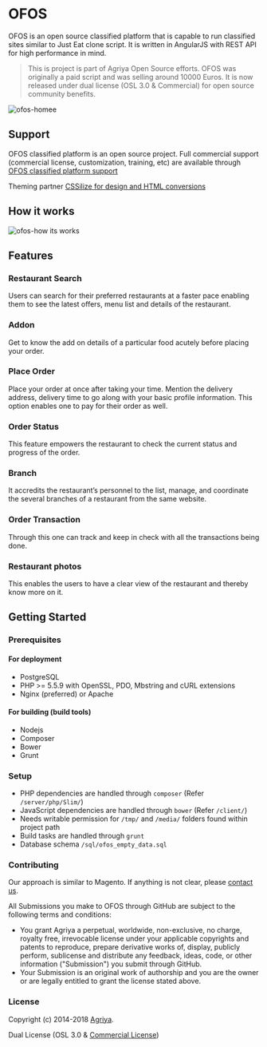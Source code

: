 # OFOS

OFOS is an open source classified platform that is capable to run classified sites similar to Just Eat clone script. It is written in AngularJS with REST API for high performance in mind.

> This is project is part of Agriya Open Source efforts. OFOS was originally a paid script and was selling around 10000 Euros. It is now released under dual license (OSL 3.0 & Commercial) for open source community benefits.

![ofos-homee](https://user-images.githubusercontent.com/4700341/47714253-62f61400-dc62-11e8-8c27-2266d371021a.png)


## Support

OFOS classified platform is an open source project. Full commercial support (commercial license, customization, training, etc) are available through [OFOS classified platform support](https://www.agriya.com/products/just-eat-clone)

Theming partner [CSSilize for design and HTML conversions](http://cssilize.com/)

## How it works

![ofos-how its works](https://user-images.githubusercontent.com/4700341/47714252-62f61400-dc62-11e8-8d64-cc3af5860259.png)

## Features

### Restaurant Search

Users can search for their preferred restaurants at a faster pace enabling them to see the latest offers, menu list and details of the restaurant.

### Addon

Get to know the add on details of a particular food acutely before placing your order.

### Place Order

Place your order at once after taking your time. Mention the delivery address, delivery time to go along with your basic profile information. This option enables one to pay for their order as well.

### Order Status

This feature empowers the restaurant to check the current status and progress of the order.

### Branch

It accredits the restaurant’s personnel to the list, manage, and coordinate the several branches of a  restaurant from the same website.

### Order Transaction

Through this one can track and keep in check with all the transactions being done.

### Restaurant photos

This enables the users to have a clear view of the restaurant and thereby know more on it.

## Getting Started

### Prerequisites

#### For deployment

* PostgreSQL
* PHP >= 5.5.9 with OpenSSL, PDO, Mbstring and cURL extensions
* Nginx (preferred) or Apache

#### For building (build tools)

* Nodejs
* Composer
* Bower
* Grunt

### Setup

* PHP dependencies are handled through `composer` (Refer `/server/php/Slim/`)
* JavaScript dependencies are handled through `bower` (Refer `/client/`)
* Needs writable permission for `/tmp/` and `/media/` folders found within project path
* Build tasks are handled through `grunt`
* Database schema `/sql/ofos_empty_data.sql`

### Contributing

Our approach is similar to Magento. If anything is not clear, please [contact us](https://www.agriya.com/contact).

All Submissions you make to OFOS through GitHub are subject to the following terms and conditions:

* You grant Agriya a perpetual, worldwide, non-exclusive, no charge, royalty free, irrevocable license under your applicable copyrights and patents to reproduce, prepare derivative works of, display, publicly perform, sublicense and distribute any feedback, ideas, code, or other information ("Submission") you submit through GitHub.
* Your Submission is an original work of authorship and you are the owner or are legally entitled to grant the license stated above.


### License

Copyright (c) 2014-2018 [Agriya](https://www.agriya.com/).

Dual License (OSL 3.0 & [Commercial License](https://www.agriya.com/contact))

